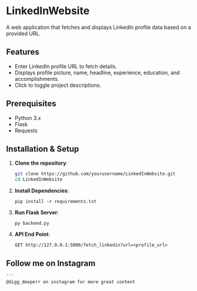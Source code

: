 # LinkedInWebsite

A web application that fetches and displays LinkedIn profile data based on a provided URL.

## Features

- Enter LinkedIn profile URL to fetch details.
- Displays profile picture, name, headline, experience, education, and accomplishments.
- Click to toggle project descriptions.

## Prerequisites

- Python 3.x
- Flask
- Requests

## Installation & Setup

1. **Clone the repository**:

   ```sh
   git clone https://github.com/yourusername/LinkedInWebsite.git
   cd LinkedInWebsite
2. **Install Dependencies**:

    ```
    pip install -r requirements.txt

3. **Run Flask Server**:

    ```
    py backend.py

4. **API End Point**:

    ```
    GET http://127.0.0.1:5000/fetch_linkedin?url=<profile_url>
## Follow me on Instagram 

    ```
    @digg_deeperr on instagram for more great content

